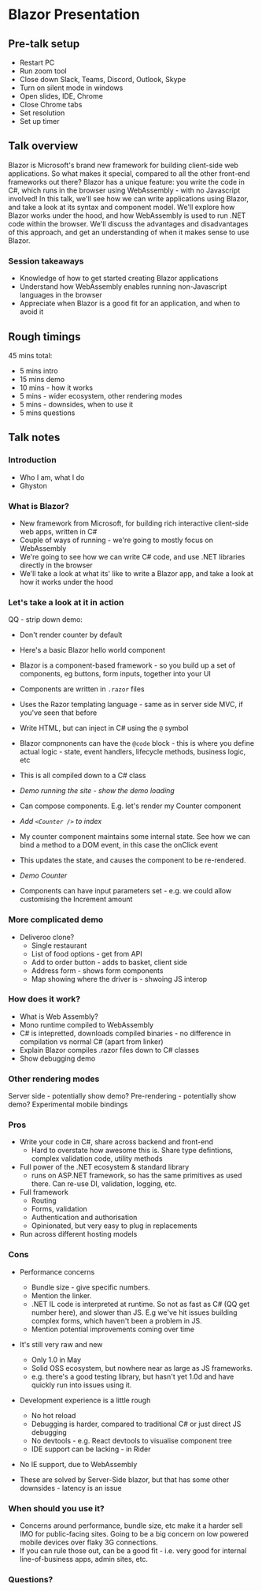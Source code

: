 # Blazor Presentation

## Pre-talk setup

* Restart PC
* Run zoom tool
* Close down Slack, Teams, Discord, Outlook, Skype
* Turn on silent mode in windows
* Open slides, IDE, Chrome
* Close Chrome tabs
* Set resolution
* Set up timer


## Talk overview 

Blazor is Microsoft's brand new framework for building client-side web applications.
So what makes it special, compared to all the other front-end frameworks out there? 
Blazor has a unique feature: you write the code in C#, which runs in the browser using 
WebAssembly - with no Javascript involved! In this talk, we'll see how we can write 
applications using Blazor, and take a look at its syntax and component model. We'll 
explore how Blazor works under the hood, and how WebAssembly is used to run .NET 
code within the browser. We'll discuss the advantages and disadvantages of this 
approach, and get an understanding of when it makes sense to use Blazor.

### Session takeaways
* Knowledge of how to get started creating Blazor applications
* Understand how WebAssembly enables running non-Javascript languages in the browser
* Appreciate when Blazor is a good fit for an application, and when to avoid it

## Rough timings
45 mins total:
* 5 mins intro
* 15 mins demo
* 10 mins - how it works
* 5 mins - wider ecosystem, other rendering modes
* 5 mins - downsides, when to use it
* 5 mins questions

## Talk notes

### Introduction
* Who I am, what I do
* Ghyston


### What is Blazor?
* New framework from Microsoft, for building rich interactive client-side web apps, written in C#
* Couple of ways of running - we're going to mostly focus on WebAssembly
* We're going to see how we can write C# code, and use .NET libraries directly in the browser
* We'll take a look at what its' like to write a Blazor app, and take a look at how it works under the hood


### Let's take a look at it in action
QQ - strip down demo:
* Don't render counter by default

* Here's a basic Blazor hello world component
* Blazor is a component-based framework - so you build up a set of components, eg buttons, form inputs, together into your UI
* Components are written in `.razor` files
* Uses the Razor templating language - same as in server side MVC, if you've seen that before
* Write HTML, but can inject in C# using the `@` symbol
* Blazor compnonents can have the `@code` block - this is where you define actual logic - state, event handlers, lifecycle methods, business logic, etc
* This is all compiled down to a C# class

* *Demo running the site - show the demo loading*

* Can compose components. E.g. let's render my Counter component
* *Add `<Counter />` to index*
* My counter component maintains some internal state. See how we can bind a method to a DOM event, in this case the onClick event
* This updates the state, and causes the component to be re-rendered.
* *Demo Counter*

* Components can have input parameters set - e.g. we could allow customising the Increment amount


### More complicated demo
* Deliveroo clone?
  * Single restaurant
  * List of food options - get from API
  * Add to order button - adds to basket, client side
  * Address form - shows form components
  * Map showing where the driver is - shwoing JS interop


### How does it work?
* What is Web Assembly?
* Mono runtime compiled to WebAssembly
* C# is intepretted, downloads compiled binaries - no difference in compilation vs normal C# (apart from linker)
* Explain Blazor compiles .razor files down to C# classes
* Show debugging demo

### Other rendering modes
Server side - potentially show demo?
Pre-rendering - potentially show demo?
Experimental mobile bindings


### Pros
* Write your code in C#, share across backend and front-end
  * Hard to overstate how awesome this is. Share type defintions, complex validation code, utility methods
* Full power of the .NET ecosystem & standard library
  * runs on ASP.NET framework, so has the same primitives as used there. Can re-use DI, validation, logging, etc.
* Full framework
  * Routing
  * Forms, validation
  * Authentication and authorisation
  * Opinionated, but very easy to plug in replacements
* Run across different hosting models

### Cons
* Performance concerns
  * Bundle size - give specific numbers.
  * Mention the linker.
  * .NET IL code is interpreted at runtime. So not as fast as C# (QQ get number here), and slower than JS. E.g we've hit issues building complex forms, which haven't been a problem in JS.
  * Mention potential improvements coming over time

* It's still very raw and new
  * Only 1.0 in May
  * Solid OSS ecosystem, but nowhere near as large as JS frameworks.
  * e.g. there's a good testing library, but hasn't yet 1.0d and have quickly run into issues using it.

* Development experience is a little rough
  * No hot reload
  * Debugging is harder, compared to traditional C# or just direct JS debugging
  * No devtools - e.g. React devtools to visualise component tree
  * IDE support can be lacking - in Rider

* No IE support, due to WebAssembly

* These are solved by Server-Side blazor, but that has some other downsides - latency is an issue

### When should you use it?
* Concerns around performance, bundle size, etc make it a harder sell IMO for public-facing sites. Going to be a
  big concern on low powered mobile devices over flaky 3G connections.
* If you can rule those out, can be a good fit - i.e. very good for internal line-of-business apps, admin sites, etc.


### Questions?